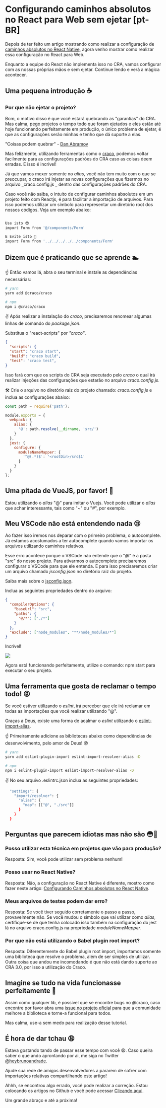# Configurando caminhos absolutos no React para Web sem ejetar [pt-BR]

Depois de ter feito um artigo mostrando como realizar a configuração de [caminhos absolutos no React Native](https://dev.to/heybrunoandrade/configurando-caminhos-absolutos-no-react-native-pt-br-471o), agora venho mostrar como realizar essa configuração no React para Web.

Enquanto a equipe do React não implementa isso no CRA, vamos configurar com as nossas próprias mãos e sem ejetar. Continue lendo e verá a mágica acontecer.

## Uma pequena introdução ☕

### Por que não ejetar o projeto?

Bom, o motivo disso é que você estará quebrando as "garantias" do CRA. Mas calma, pego projetos o tempo todo que foram ejetados e eles estão até hoje funcionando perfeitamente em produção, o único problema de ejetar, é que as configurações serão minhas e tenho que dá suporte a elas.

"Coisas podem quebrar" - [Dan Abramov](https://twitter.com/dan_abramov/status/1045809734069170176)

Mas felizmente, utilizando ferramentas como o [craco](https://github.com/sharegate/craco), podemos voltar facilmente para as configurações padrões do CRA caso as coisas deem erradas. E isso é incrível!

Já que vamos mexer somente no _alias_, você não tem muito com o que se preocupar, o craco irá injetar as novas configurações que fizermos no arquivo _craco.config.js _ dentro das configurações padrões do CRA.

Caso você não saiba, o intuito de configurar caminhos absolutos em um projeto feito com Reactjs, é para facilitar a importação de arquivos. Para isso podemos utilizar um símbolo para representar um diretório root dos nossos códigos. Veja um exemplo abaixo:

```bash

Use isto 😍
import Form from '@/components/Form'

E Evite isto 😤
import Form from '../../../../../components/Form'

```

## Dizem que é praticando que se aprende 🏊

☝ Então vamos lá, abra o seu terminal e instale as dependências necessárias:

```bash
# yarn
yarn add @craco/craco

# npm
npm i @craco/craco
```

✌ Após realizar a instalação do _craco_, precisaremos renomear algumas linhas de comando do _package.json_.

Substitua o "react-scripts" por _"craco"_.

```json
{
  "scripts": {
  "start": "craco start",
  "build": "craco build",
  "test": "craco test",
}

```

Isso fará com que os scripts do CRA seja executado pelo _craco_ o qual irá realizar injeções das configurações que estarão no arquivo _craco.config.js_.

🛠 Crie o arquivo no diretório raiz do projeto chamado: _craco.config.js_ e inclua as configurações abaixo:

```javascript
const path = require('path');

module.exports = {
  webpack: {
    alias: {
      '@': path.resolve(__dirname, 'src/')
    }
  },
  jest: {
    configure: {
      moduleNameMapper: {
        '^@(.*)$': '<rootDir>/src$1'
      }
    }
  }
};
```

## Uma pitada de VueJS, por favor! 🍲

Estou utilizando o _alias_ "@" para imitar o Vuejs. Você pode utilizar o _alias_ que achar interessante, tais como "~" ou "#", por exemplo.

## Meu VSCode não está entendendo nada 😢

Ao fazer isso iremos nos deparar com o primeiro problema, o autocomplete. Já estamos acostumados a ter autocomplete quando vamos importar os arquivos utilizando caminhos relativos.

Esse erro acontece porque o VSCode não entende que o "@" é a pasta "src" do nosso projeto. Para ativarmos o autocomplete precisaremos configurar o VSCode para que ele entenda. E para isso precisaremos criar um arquivo chamado _jsconfig.json_ no diretório raiz do projeto.

Saiba mais sobre o [jsconfig.json](https://code.visualstudio.com/docs/languages/jsconfig).

Inclua as seguintes propriedades dentro do arquivo:

```json
{
  "compilerOptions": {
    "baseUrl": "src",
    "paths": {
      "@/*": ["./*"]
    }
  },
  "exclude": ["node_modules", "**/node_modules/*"]
}
```

Incrível!

![](https://thepracticaldev.s3.amazonaws.com/i/d8dnvamm9u4v3xhp0hl3.png)

Agora está funcionando perfeitamente, utilize o comando: npm start para executar o seu projeto.

## Uma ferramenta que gosta de reclamar o tempo todo! 😡

Se você estiver utilizando o _eslint_, irá perceber que ele irá reclamar em todas as importações que você realizar utilizando "@".

Graças a Deus, existe uma forma de acalmar o _eslint_ utilizando o [eslint-import-alias](https://www.npmjs.com/package/eslint-import-resolver-alias).

☝ Primeiramente adicione as bibliotecas abaixo como dependências de desenvolvimento, pelo amor de Deus! 😰

```bash
# yarn
yarn add eslint-plugin-import eslint-import-resolver-alias -D

# npm
npm i eslint-plugin-import eslint-import-resolver-alias -D

```

✌ No seu arquivo .eslintrc.json inclua as seguintes propriedades:

```bash
  "settings": {
    "import/resolver": {
      "alias": {
        "map": [["@", "./src"]]
      }
    }
  }

```

## Perguntas que parecem idiotas mas não são 😳💬

### Posso utilizar esta técnica em projetos que vão para produção?

Resposta: Sim, você pode utilizar sem problema nenhum!

### Posso usar no React Native?

Resposta: Não, a configuração no React Native é diferente, mostro como fazer neste artigo:
[Configurando Caminhos absolutos no React Native](https://dev.to/heybrunoandrade/configurando-caminhos-absolutos-no-react-native-pt-br-471o).

### Meus arquivos de testes podem dar erro?

Resposta: Se você tiver seguido corretamente o passo a passo, provavelmente não. Se você mudou o símbolo que vai utilizar como _alias_, certifique-se de que tenha colocado isso também na configuração do jest lá no arquivo craco.config.js na propriedade _moduleNameMapper_.

### Por que não está utilizando o Babel plugin root import?

Resposta: Diferentemente do Babel plugin root import, importamos somente uma biblioteca que resolve o problema, além de ser simples de utilizar. Outra coisa que andou me incomodando é que não está dando suporte ao CRA 3.0, por isso a utilização do Craco.

## Imagine se tudo na vida funcionasse perfeitamente 🦄

Assim como qualquer lib, é possível que se encontre bugs no @craco, caso encontre por favor abra uma
[issue no projeto oficial](https://github.com/sharegate/craco/issues) para que a comunidade melhore a biblioteca e torne-a funcional para todos.

Mas calma, use-a sem medo para realização desse tutorial.

## É hora de dar tchau 😩

Estava gostando tando de passar esse tempo com você 😩. Caso queira saber o que ando aprontando por ai, me siga no Twitter [@heybrunoandrade](https://twitter.com/heybrunoandrade).

Ajude sua rede de amigos desenvolvedores a pararem de sofrer com importações relativas compartilhando este artigo!

Ahhh, se encontrou algo errado, você pode realizar a correção. Estou colocando os artigos no Github e você pode acessar [Clicando aqui](https://github.com/heybrunoandrade/my-articles).

Um grande abraço e até a próxima!
